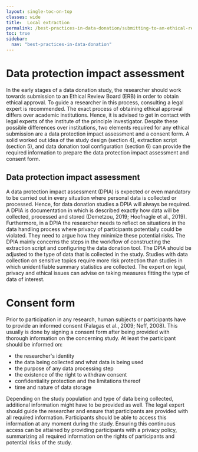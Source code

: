 ```yaml
---
layout: single-toc-on-top
classes: wide
title:  Local extraction
permalink: /best-practices-in-data-donation/submitting-to-an-ethical-review-board
toc: true
sidebar:
  nav: "best-practices-in-data-donation"
---
```


# Data protection impact assessment

In the early stages of a data donation study, the researcher should work towards submission to an Ethical Review Board (ERB) in order to obtain ethical approval. To guide a researcher in this process, consulting a legal expert is recommended. The exact process of obtaining ethical approval differs over academic institutions. Hence, it is advised to get in contact with legal experts of the institute of the principle investigator. Despite these possible differences over institutions, two elements required for any ethical submission are a data protection impact assessment and a consent form. A solid worked out idea of the study design (section 4), extraction script (section 5), and data donation tool configuration (section 6) can provide the required information to prepare the data protection impact assessment and consent form.

## Data protection impact assessment

A data protection impact assessment (DPIA) is expected or even mandatory to be carried out in every situation where personal data is collected or processed. Hence, for data donation studies a DPIA will always be required. A DPIA is documentation in which is described exactly how data will be collected, processed and stored (Demetzou, 2019; Hoofnagle et al., 2019). Furthermore, in a DPIA the researcher needs to reflect on situations in the data handling process where privacy of participants potentially could be violated. They need to argue how they minimize these potential risks. The DPIA mainly concerns the steps in the workflow of constructing the extraction script and configuring the data donation tool. The DPIA should be adjusted to the type of data that is collected in the study. Studies with data collection on sensitive topics require more risk protection than studies in which unidentifiable summary statistics are collected. The expert on legal, privacy and ethical issues can advise on taking measures fitting the type of data of interest.

# Consent form

Prior to participation in any research, human subjects or participants have to provide an informed consent (Falagas et al., 2009; Neff, 2008). This usually is done by signing a consent form after being provided with thorough information on the concerning study. At least the participant should be informed on:

- the researcher's identity
- the data being collected and what data is being used
- the purpose of any data processing step
- the existence of the right to withdraw consent
- confidentiality protection and the limitations thereof
- time and nature of data storage

Depending on the study population and type of data being collected, additional information might have to be provided as well. The legal expert should guide the researcher and ensure that participants are provided with all required information. Participants should be able to access this information at any moment during the study. Ensuring this continuous access can be attained by providing participants with a privacy policy, summarizing all required information on the rights of participants and potential risks of the study.

